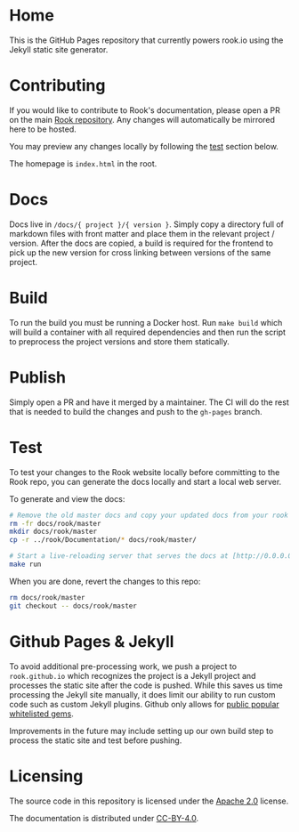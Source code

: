 # Home

This is the GitHub Pages repository that currently powers rook.io using the Jekyll static site generator.

# Contributing

If you would like to contribute to Rook's documentation, please open a PR on the main [Rook repository](https://github.com/rook/rook/tree/master/Documentation). Any changes will automatically be mirrored here to be hosted.

You may preview any changes locally by following the [test](#test) section below.

The homepage is `index.html` in the root.

# Docs

Docs live in `/docs/{ project }/{ version }`.  Simply copy a directory full of markdown files with front matter
and place them in the relevant project / version.  After the docs are copied, a build is required for the frontend
to pick up the new version for cross linking between versions of the same project.

# Build

To run the build you must be running a Docker host.  Run `make build` which will build a container
with all required dependencies and then run the script to preprocess the project versions and store them statically.

# Publish

Simply open a PR and have it merged by a maintainer. The CI will do the rest that is needed to build the changes and push to the `gh-pages` branch.

# Test

To test your changes to the Rook website locally before committing to the Rook repo, you can generate the docs locally and start a local web server.

To generate and view the docs:

```bash
# Remove the old master docs and copy your updated docs from your rook repo
rm -fr docs/rook/master
mkdir docs/rook/master
cp -r ../rook/Documentation/* docs/rook/master/

# Start a live-reloading server that serves the docs at [http://0.0.0.0:4000/docs/rook/master](http://0.0.0.0:4000/docs/rook/master). This requires Docker to be installed on your machine.
make run
```

When you are done, revert the changes to this repo:

```bash
rm docs/rook/master
git checkout -- docs/rook/master
```

# Github Pages & Jekyll

To avoid additional pre-processing work, we push a project to `rook.github.io` which recognizes the project
is a Jekyll project and processes the static site after the code is pushed.  While this saves us time
processing the Jekyll site manually, it does limit our ability to run custom code such as custom Jekyll
plugins.  Github only allows for [public popular whitelisted gems](https://help.github.com/articles/adding-jekyll-plugins-to-a-github-pages-site/).

Improvements in the future may include setting up our own build step to process the static site and test before pushing.

# Licensing

The source code in this repository is licensed under the [Apache 2.0](LICENSE) license.

The documentation is distributed under [CC-BY-4.0](LICENSE-DOCS).
